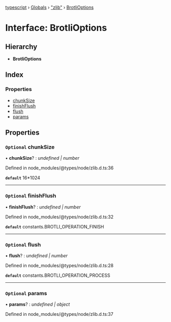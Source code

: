 [typescript](../README.md) › [Globals](../globals.md) › ["zlib"](../modules/_zlib_.md) › [BrotliOptions](_zlib_.brotlioptions.md)

# Interface: BrotliOptions

## Hierarchy

* **BrotliOptions**

## Index

### Properties

* [chunkSize](_zlib_.brotlioptions.md#optional-chunksize)
* [finishFlush](_zlib_.brotlioptions.md#optional-finishflush)
* [flush](_zlib_.brotlioptions.md#optional-flush)
* [params](_zlib_.brotlioptions.md#optional-params)

## Properties

### `Optional` chunkSize

• **chunkSize**? : *undefined | number*

Defined in node_modules/@types/node/zlib.d.ts:36

**`default`** 16*1024

___

### `Optional` finishFlush

• **finishFlush**? : *undefined | number*

Defined in node_modules/@types/node/zlib.d.ts:32

**`default`** constants.BROTLI_OPERATION_FINISH

___

### `Optional` flush

• **flush**? : *undefined | number*

Defined in node_modules/@types/node/zlib.d.ts:28

**`default`** constants.BROTLI_OPERATION_PROCESS

___

### `Optional` params

• **params**? : *undefined | object*

Defined in node_modules/@types/node/zlib.d.ts:37
